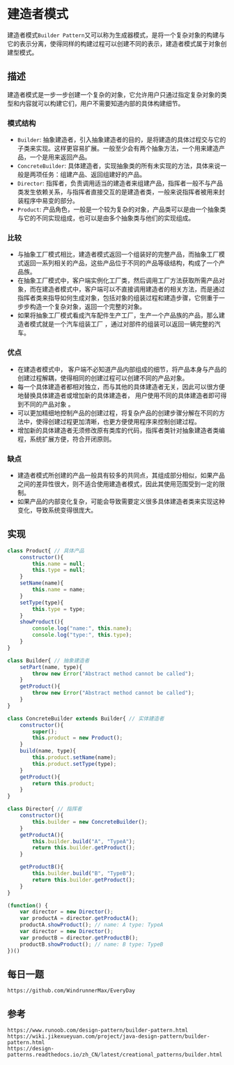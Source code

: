 # 建造者模式
建造者模式`Builder Pattern`又可以称为生成器模式，是将一个复杂对象的构建与它的表示分离，使得同样的构建过程可以创建不同的表示，建造者模式属于对象创建型模式。

## 描述
建造者模式是一步一步创建一个复杂的对象，它允许用户只通过指定复杂对象的类型和内容就可以构建它们，用户不需要知道内部的具体构建细节。

### 模式结构
* `Builder`: 抽象建造者，引入抽象建造者的目的，是将建造的具体过程交与它的子类来实现。这样更容易扩展。一般至少会有两个抽象方法，一个用来建造产品，一个是用来返回产品。
* `ConcreteBuilder`: 具体建造者，实现抽象类的所有未实现的方法，具体来说一般是两项任务：组建产品、返回组建好的产品。
* `Director`: 指挥者，负责调用适当的建造者来组建产品，指挥者一般不与产品类发生依赖关系，与指挥者直接交互的是建造者类，一般来说指挥者被用来封装程序中易变的部分。
* `Product`: 产品角色，一般是一个较为复杂的对象，产品类可以是由一个抽象类与它的不同实现组成，也可以是由多个抽象类与他们的实现组成。

### 比较
* 与抽象工厂模式相比，建造者模式返回一个组装好的完整产品，而抽象工厂模式返回一系列相关的产品，这些产品位于不同的产品等级结构，构成了一个产品族。
* 在抽象工厂模式中，客户端实例化工厂类，然后调用工厂方法获取所需产品对象，而在建造者模式中，客户端可以不直接调用建造者的相关方法，而是通过指挥者类来指导如何生成对象，包括对象的组装过程和建造步骤，它侧重于一步步构造一个复杂对象，返回一个完整的对象。
* 如果将抽象工厂模式看成汽车配件生产工厂，生产一个产品族的产品，那么建造者模式就是一个汽车组装工厂 ，通过对部件的组装可以返回一辆完整的汽车。

### 优点
* 在建造者模式中， 客户端不必知道产品内部组成的细节，将产品本身与产品的创建过程解耦，使得相同的创建过程可以创建不同的产品对象。
* 每一个具体建造者都相对独立，而与其他的具体建造者无关，因此可以很方便地替换具体建造者或增加新的具体建造者， 用户使用不同的具体建造者即可得到不同的产品对象 。
* 可以更加精细地控制产品的创建过程，将复杂产品的创建步骤分解在不同的方法中，使得创建过程更加清晰，也更方便使用程序来控制创建过程。
* 增加新的具体建造者无须修改原有类库的代码，指挥者类针对抽象建造者类编程，系统扩展方便，符合开闭原则。

### 缺点
* 建造者模式所创建的产品一般具有较多的共同点，其组成部分相似，如果产品之间的差异性很大，则不适合使用建造者模式，因此其使用范围受到一定的限制。
* 如果产品的内部变化复杂，可能会导致需要定义很多具体建造者类来实现这种变化，导致系统变得很庞大。

## 实现

```javascript
class Product{ // 具体产品
    constructor(){
        this.name = null;
        this.type = null;
    }
    setName(name){
        this.name = name;
    }
    setType(type){
        this.type = type;
    }
    showProduct(){
        console.log("name:", this.name);
        console.log("type:", this.type);
    }
}

class Builder{ // 抽象建造者
    setPart(name, type){
        throw new Error("Abstract method cannot be called");
    }
    getProduct(){
        throw new Error("Abstract method cannot be called");
    }
}

class ConcreteBuilder extends Builder{ // 实体建造者
    constructor(){
        super();
        this.product = new Product();
    }
    build(name, type){
        this.product.setName(name);
        this.product.setType(type);
    }
    getProduct(){
        return this.product;
    }
}

class Director{ // 指挥者
    constructor(){
        this.builder = new ConcreteBuilder();
    }
    getProductA(){
        this.builder.build("A", "TypeA");
        return this.builder.getProduct();
    }

    getProductB(){
        this.builder.build("B", "TypeB");
        return this.builder.getProduct();
    }
}

(function() {
    var director = new Director();
    var productA = director.getProductA();
    productA.showProduct(); // name: A type: TypeA
    var director = new Director();
    var productB = director.getProductB();
    productB.showProduct(); // name: B type: TypeB
})()
```


## 每日一题

```
https://github.com/WindrunnerMax/EveryDay
```

## 参考

```
https://www.runoob.com/design-pattern/builder-pattern.html
https://wiki.jikexueyuan.com/project/java-design-pattern/builder-pattern.html
https://design-patterns.readthedocs.io/zh_CN/latest/creational_patterns/builder.html
```
